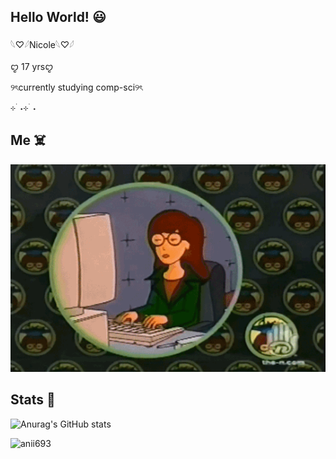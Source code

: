 ## Hello World! 😃

𓆩♡𓆪Nicole𓆩♡𓆪

ꨄ 17 yrsꨄ

୨ৎcurrently studying comp-sci୨ৎ

⊹ ࣪ ˖⊹ ࣪ ˖

## Me ☠️

 <img src="gif.webp" alt="me typing">


## Stats 💖
![Anurag's GitHub stats](https://github-readme-stats.vercel.app/api?username=nicolerezhub&show_icons=true&hide=contribs,prs&cache_seconds=86400&theme=synthwave)

<p><img align="left" src="https://github-readme-stats.vercel.app/api/top-langs?username=nicolerezhub&show_icons=true&theme=dark&locale=en&layout=compact" alt="anii693" /></p>

<!--
**nicolerezhub/nicolerezhub** is a ✨ _special_ ✨ repository because its `README.md` (this file) appears on your GitHub profile.

Here are some ideas to get you started:

- 🔭 I’m currently working on ...

- 👯 I’m looking to collaborate on ...
- 🤔 I’m looking for help with ...
- 💬 Ask me about ...
- 📫 How to reach me: ...
- 😄 Pronouns: ...

-->
